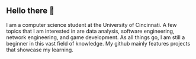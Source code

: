 ## Hello there 👋
I am a computer science student at the University of Cincinnati.
A few topics that I am interested in are data analysis, software engineering, network engineering, and game development.
As all things go, I am still a beginner in this vast field of knowledge. My github mainly features projects that showcase my learning.
<!--
**JosephAFerguson/JosephAFerguson** is a ✨ _special_ ✨ repository because its `README.md` (this file) appears on your GitHub profile.

Here are some ideas to get you started:

- 🔭 I’m currently working on ...
- 🌱 I’m currently learning ...
- 👯 I’m looking to collaborate on ...
- 🤔 I’m looking for help with ...
- 💬 Ask me about ...
- 📫 How to reach me: ...
- 😄 Pronouns: ...
- ⚡ Fun fact: ...
-->
